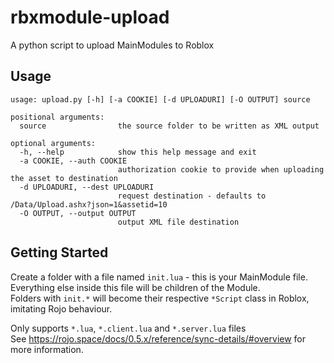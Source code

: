 # rbxmodule-upload

A python script to upload MainModules to Roblox

## Usage

```text
usage: upload.py [-h] [-a COOKIE] [-d UPLOADURI] [-O OUTPUT] source

positional arguments:
  source                the source folder to be written as XML output

optional arguments:
  -h, --help            show this help message and exit
  -a COOKIE, --auth COOKIE
                        authorization cookie to provide when uploading the asset to destination
  -d UPLOADURI, --dest UPLOADURI
                        request destination - defaults to /Data/Upload.ashx?json=1&assetid=10
  -O OUTPUT, --output OUTPUT
                        output XML file destination
```

## Getting Started

Create a folder with a file named `init.lua` - this is your MainModule file. Everything else inside this file will be children of the Module.  
Folders with `init.*` will become their respective `*Script` class in Roblox, imitating Rojo behaviour.

Only supports `*.lua`, `*.client.lua` and `*.server.lua` files  
See <https://rojo.space/docs/0.5.x/reference/sync-details/#overview> for more information.
